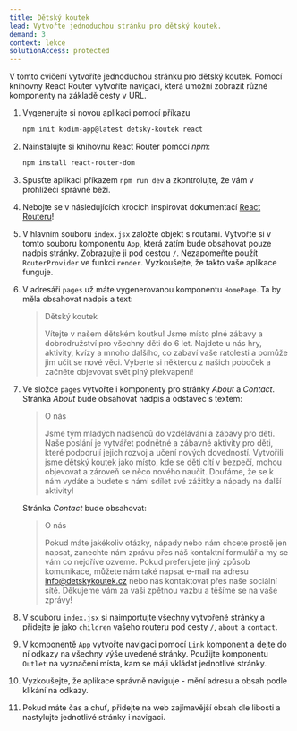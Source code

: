 ```yaml
---
title: Dětský koutek
lead: Vytvořte jednoduchou stránku pro dětský koutek.
demand: 3
context: lekce
solutionAccess: protected
---
```


V tomto cvičení vytvoříte jednoduchou stránku pro dětský koutek. Pomocí knihovny React Router vytvoříte navigaci, která umožní zobrazit různé komponenty na základě cesty v URL.

1. Vygenerujte si novou aplikaci pomocí příkazu
   ```sh
   npm init kodim-app@latest detsky-koutek react
   ```
1. Nainstalujte si knihovnu React Router pomocí _npm_:
   ```sh
   npm install react-router-dom
   ```
1. Spusťte aplikaci příkazem `npm run dev` a zkontrolujte, že vám v prohlížeči správně běží.
1. Nebojte se v následujících krocích inspirovat dokumentací [React Routeru](https://reactrouter.com/en/main/start/overview)!
1. V hlavním souboru `index.jsx` založte objekt s routami. Vytvořte si v tomto souboru komponentu `App`, která zatím bude obsahovat pouze nadpis stránky. Zobrazujte ji pod cestou `/`. Nezapomeňte použít `RouterProvider` ve funkci `render`. Vyzkoušejte, že takto vaše aplikace funguje.
1. V adresáři `pages` už máte vygenerovanou komponentu `HomePage`. Ta by měla obsahovat nadpis a text:

   > Dětský koutek
   >
   > Vítejte v našem dětském koutku! Jsme místo plné zábavy a dobrodružství pro všechny děti do 6 let. Najdete u nás hry, aktivity, kvízy a mnoho dalšího, co zabaví vaše ratolesti a pomůže jim učit se nové věci. Vyberte si některou z našich poboček a začněte objevovat svět plný překvapení!

1. Ve složce `pages` vytvořte i komponenty pro stránky _About_ a _Contact_. Stránka _About_ bude obsahovat nadpis a odstavec s textem:

   > O nás
   >
   > Jsme tým mladých nadšenců do vzdělávání a zábavy pro děti. Naše poslání je vytvářet podnětné a zábavné aktivity pro děti, které podporují jejich rozvoj a učení nových dovedností. Vytvořili jsme dětský koutek jako místo, kde se děti cítí v bezpečí, mohou objevovat a zároveň se něco nového naučit. Doufáme, že se k nám vydáte a budete s námi sdílet své zážitky a nápady na další aktivity!

   Stránka _Contact_ bude obsahovat:

   > O nás
   >
   > Pokud máte jakékoliv otázky, nápady nebo nám chcete prostě jen napsat, zanechte nám zprávu přes náš kontaktní formulář a my se vám co nejdříve ozveme. Pokud preferujete jiný způsob komunikace, můžete nám také napsat e-mail na adresu info@detskykoutek.cz nebo nás kontaktovat přes naše sociální sítě. Děkujeme vám za vaši zpětnou vazbu a těšíme se na vaše zprávy!

1. V souboru `index.jsx` si naimportujte všechny vytvořené stránky a přidejte je jako `children` vašeho routeru pod cesty `/`, `about` a `contact`.
1. V komponentě `App` vytvořte navigaci pomocí `Link` komponent a dejte do ní odkazy na všechny výše uvedené stránky. Použijte komponentu `Outlet` na vyznačení místa, kam se máji vkládat jednotlivé stránky.
1. Vyzkoušejte, že aplikace správně naviguje - mění adresu a obsah podle klikání na odkazy.
1. Pokud máte čas a chuť, přidejte na web zajímavější obsah dle libosti a nastylujte jednotlivé stránky i navigaci.
